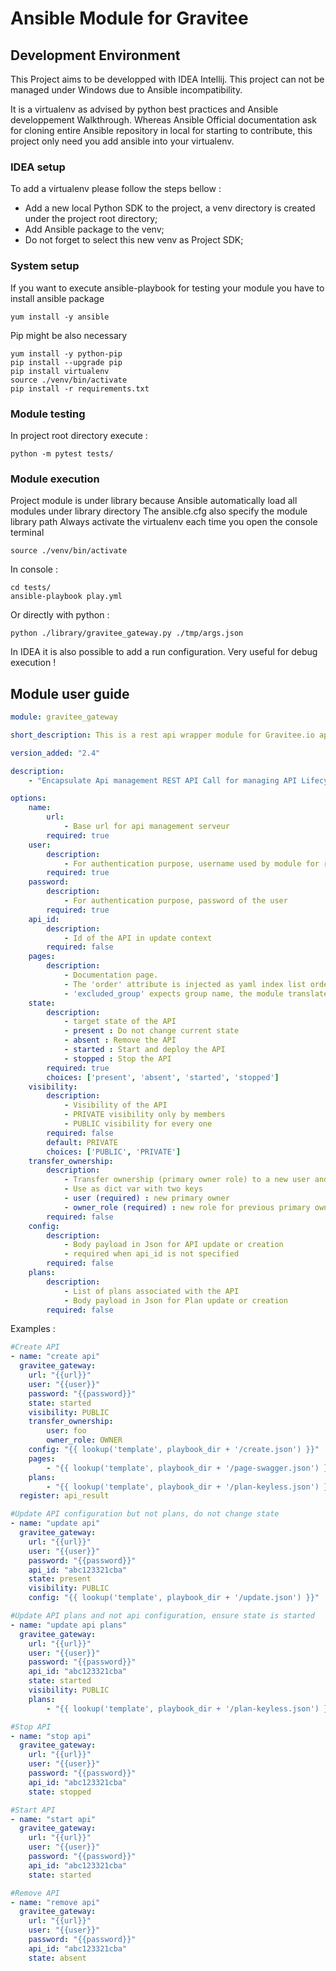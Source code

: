 # Ansible Module for Gravitee

## Development Environment

This Project aims to be developped with IDEA Intellij.
This project can not be managed under Windows due to Ansible incompatibility.

It is a virtualenv as advised by python best practices and Ansible developpement Walkthrough.
Whereas Ansible Official documentation ask for cloning entire Ansible repository in local for starting to contribute, this project only need you add ansible into your virtualenv.

### IDEA setup

To add a virtualenv please follow the steps bellow :
* Add a new local Python SDK to the project, a venv directory is created under the project root directory;
* Add Ansible package to the venv;
* Do not forget to select this new venv as Project SDK;

### System setup

If you want to execute ansible-playbook for testing your module you have to install ansible package

```
yum install -y ansible
```

Pip might be also necessary

```
yum install -y python-pip
pip install --upgrade pip
pip install virtualenv
source ./venv/bin/activate
pip install -r requirements.txt
```

### Module testing

In project root directory execute :
```
python -m pytest tests/
```

### Module execution

Project module is under library because Ansible automatically load all modules under library directory
The ansible.cfg also specify the module library path
Always activate the virtualenv each time you open the console terminal

```
source ./venv/bin/activate
```

In console :

```
cd tests/
ansible-playbook play.yml
```

Or directly with python :
```
python ./library/gravitee_gateway.py ./tmp/args.json
```

In IDEA it is also possible to add a run configuration. Very useful for debug execution !

## Module user guide

```yaml
module: gravitee_gateway

short_description: This is a rest api wrapper module for Gravitee.io api gateway

version_added: "2.4"

description:
    - "Encapsulate Api management REST API Call for managing API Lifecycle. Please refer to Gravitee.io official documentation for json body format and parameters."

options:
    name:
        url:
            - Base url for api management serveur
        required: true
    user:
        description:
            - For authentication purpose, username used by module for rest api actions
        required: true
    password:
        description:
            - For authentication purpose, password of the user
        required: true
    api_id:
        description:
            - Id of the API in update context
        required: false
    pages:
        description:
            - Documentation page.
            - The 'order' attribute is injected as yaml index list order
            - 'excluded_group' expects group name, the module translates name into 'id'
    state:
        description:
            - target state of the API
            - present : Do not change current state
            - absent : Remove the API
            - started : Start and deploy the API
            - stopped : Stop the API
        required: true
        choices: ['present', 'absent', 'started', 'stopped']
    visibility:
        description:
            - Visibility of the API
            - PRIVATE visibility only by members
            - PUBLIC visibility for every one
        required: false
        default: PRIVATE
        choices: ['PUBLIC', 'PRIVATE']
    transfer_ownership:
        description:
            - Transfer ownership (primary owner role) to a new user and specify the new role for old primary owner
            - Use as dict var with two keys
            - user (required) : new primary owner
            - owner_role (required) : new role for previous primary owner
        required: false
    config:
        description:
            - Body payload in Json for API update or creation
            - required when api_id is not specified
        required: false
    plans:
        description:
            - List of plans associated with the API
            - Body payload in Json for Plan update or creation
        required: false

```

Examples :

```yaml
#Create API
- name: "create api"
  gravitee_gateway:
    url: "{{url}}"
    user: "{{user}}"
    password: "{{password}}"
    state: started
    visibility: PUBLIC
    transfer_ownership:
        user: foo
        owner_role: OWNER
    config: "{{ lookup('template', playbook_dir + '/create.json') }}"
    pages:
        - "{{ lookup('template', playbook_dir + '/page-swagger.json') }}"
    plans:
        - "{{ lookup('template', playbook_dir + '/plan-keyless.json') }}"
  register: api_result

#Update API configuration but not plans, do not change state
- name: "update api"
  gravitee_gateway:
    url: "{{url}}"
    user: "{{user}}"
    password: "{{password}}"
    api_id: "abc123321cba"
    state: present
    visibility: PUBLIC
    config: "{{ lookup('template', playbook_dir + '/update.json') }}"

#Update API plans and not api configuration, ensure state is started
- name: "update api plans"
  gravitee_gateway:
    url: "{{url}}"
    user: "{{user}}"
    password: "{{password}}"
    api_id: "abc123321cba"
    state: started
    visibility: PUBLIC
    plans:
        - "{{ lookup('template', playbook_dir + '/plan-keyless.json') }}"

#Stop API
- name: "stop api"
  gravitee_gateway:
    url: "{{url}}"
    user: "{{user}}"
    password: "{{password}}"
    api_id: "abc123321cba"
    state: stopped

#Start API
- name: "start api"
  gravitee_gateway:
    url: "{{url}}"
    user: "{{user}}"
    password: "{{password}}"
    api_id: "abc123321cba"
    state: started

#Remove API
- name: "remove api"
  gravitee_gateway:
    url: "{{url}}"
    user: "{{user}}"
    password: "{{password}}"
    api_id: "abc123321cba"
    state: absent
```


